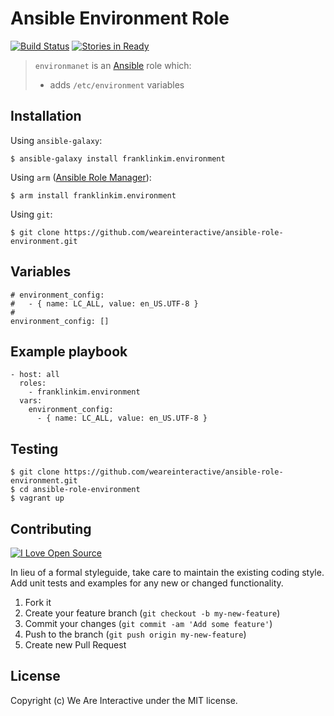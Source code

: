 # Ansible Environment Role

[![Build Status](https://travis-ci.org/weareinteractive/ansible-role-environment.png?branch=master)](https://travis-ci.org/weareinteractive/ansible-role-environment)
[![Stories in Ready](https://badge.waffle.io/weareinteractive/ansible-role-environment.svg?label=ready&title=Ready)](http://waffle.io/weareinteractive/ansible-role-environment)

> `environmanet` is an [Ansible](http://www.ansible.com) role which:
> 
> * adds `/etc/environment` variables

## Installation

Using `ansible-galaxy`:

```
$ ansible-galaxy install franklinkim.environment
```

Using `arm` ([Ansible Role Manager](https://github.com/mirskytech/ansible-role-manager/)):

```
$ arm install franklinkim.environment
```

Using `git`:

```
$ git clone https://github.com/weareinteractive/ansible-role-environment.git
```

## Variables

```
# environment_config:
#   - { name: LC_ALL, value: en_US.UTF-8 }
#
environment_config: []
```

## Example playbook

```
- host: all
  roles: 
    - franklinkim.environment
  vars:
    environment_config:
      - { name: LC_ALL, value: en_US.UTF-8 }
```

## Testing

```
$ git clone https://github.com/weareinteractive/ansible-role-environment.git
$ cd ansible-role-environment
$ vagrant up
```

## Contributing
[![I Love Open Source](http://www.iloveopensource.io/images/logo-lightbg.png)](http://www.iloveopensource.io/projects/53da2bea87659fce66003fa9)

In lieu of a formal styleguide, take care to maintain the existing coding style. Add unit tests and examples for any new or changed functionality.

1. Fork it
2. Create your feature branch (`git checkout -b my-new-feature`)
3. Commit your changes (`git commit -am 'Add some feature'`)
4. Push to the branch (`git push origin my-new-feature`)
5. Create new Pull Request

## License
Copyright (c) We Are Interactive under the MIT license.
